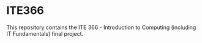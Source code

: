 # ITE366

This repository contains the ITE 366 - Introduction to Computing (including IT Fundamentals) final project.
